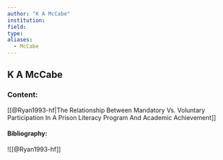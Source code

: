 ```yaml
---
author: "K A McCabe"
institution:
field:
type:
aliases:
  - McCabe
---
```


## K A McCabe

### Content:
[[@Ryan1993-hf|The Relationship Between Mandatory Vs. Voluntary Participation In A Prison Literacy Program And Academic Achievement]]

#### Bibliography:

![[@Ryan1993-hf]]